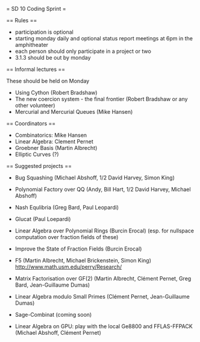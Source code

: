 = SD 10 Coding Sprint =

== Rules ==

 * participation is optional
 * starting monday daily and optional status report meetings at 6pm in the amphitheater
 * each person should only participate in a project or two
 * 3.1.3 should be out by monday

== Informal lectures ==

These should be held on Monday

 * Using Cython (Robert Bradshaw)
 * The new coercion system - the final frontier (Robert Bradshaw or any other volunteer)
 * Mercurial and Mercurial Queues (Mike Hansen)

== Coordinators ==

 * Combinatorics: Mike Hansen
 * Linear Algebra: Clement Pernet
 * Groebner Basis (Martin Albrecht)
 * Elliptic Curves (?)

== Suggested projects ==

 * Bug Squashing (Michael Abshoff, 1/2 David Harvey, Simon King)

 * Polynomial Factory over QQ (Andy, Bill Hart, 1/2 David Harvey, Michael Abshoff)

 * Nash Equlibria (Greg Bard, Paul Leopardi)

 * Glucat (Paul Loepardi)

 * Linear Algebra over Polynomial Rings (Burcin Erocal)
  (esp. for nullspace computation over fraction fields of these)

 * Improve the State of Fraction Fields (Burcin Erocal)

 * F5 (Martin Albrecht, Michael Brickenstein, Simon King)
  http://www.math.usm.edu/perry/Research/

 * Matrix Factorisation over GF(2) (Martin Albrecht, Clément Pernet, Greg Bard, Jean-Guillaume Dumas)

 * Linear Algebra modulo Small Primes (Clément Pernet, Jean-Guillaume Dumas)

 * Sage-Combinat (coming soon)

 * Linear Algebra on GPU: play with the local Ge8800 and FFLAS-FFPACK (Michael Abshoff, Clément Pernet)
